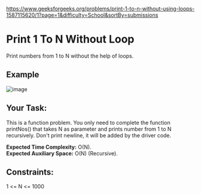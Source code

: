 https://www.geeksforgeeks.org/problems/print-1-to-n-without-using-loops-1587115620/1?page=1&difficulty=School&sortBy=submissions

<h1>Print 1 To N Without Loop</h1>

Print numbers from 1 to N without the help of loops.

## Example
![image](https://github.com/shanvii/DSA-Problems-GeeksforGeeks/assets/81086303/13d10aa0-78c9-4648-9bdc-41334f9574b8)

## Your Task:
This is a function problem. You only need to complete the function printNos() that takes N as parameter and prints number from 1 to N recursively. Don't print newline, it will be added by the driver code.

**Expected Time Complexity:** O(N).  <br/>
**Expected Auxiliary Space:** O(N) (Recursive).

## Constraints:
1 <= N <= 1000
